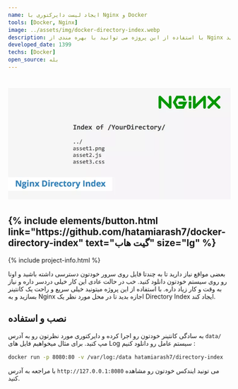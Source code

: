 ```yaml
---
name: ایجاد لیست دایرکتوری با Nginx و Docker
tools: [Docker, Nginx]
image: ../assets/img/docker-directory-index.webp
description: با استفاده از این پروژه می توانید با بهره مندی از Nginx یک لیست دایرکتوری ایجاد کنید
developed_date: 1399
techs: [Docker]
open_source: بله
---
```


<h1 class="center">
<img src="../assets/img/docker-directory-index.webp"/>
</h1>

<h2 class="center">
{% include elements/button.html link="https://github.com/hatamiarash7/docker-directory-index" text="گیت هاب" size="lg" %}
</h2>

{% include project-info.html %}

بعضی مواقع نیاز دارید تا به چندتا فایل روی سرور خودتون دسترسی داشته باشید و اونا رو روی سیستم خودتون دانلود کنید. خب در حالت عادی این کار خیلی دردسر داره و نیاز به وقت و کار زیاد داره. با استفاده از این پروژه میتونید خیلی سریع و راحت یک کانتینر بسازید و به Nginx اجازه بدید تا در محل مورد نظر یک Directory Index ایجاد کند.

## نصب و استفاده

به سادگی کانتینر خودتون رو اجرا کرده و دایرکتوری مورد نظرتون رو به آدرس `data/` مپ کنید. برای مثال میخواهیم فایل های Log سیستم عامل رو دانلود کنیم :

```sh
docker run -p 8080:80 -v /var/log:/data hatamiarash7/directory-index
```

با مراجعه به آدرس `http://127.0.0.1:8080` می تونید ایندکس خودتون رو مشاهده کنید.
